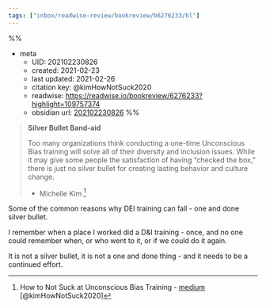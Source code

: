 ```yaml
---
tags: ["inbox/readwise-review/bookreview/b6276233/hl"]
---
```

%%
- meta
	- UID: 202102230826
	- created: 2021-02-23
	- last updated: 2021-02-26
	- citation key: @kimHowNotSuck2020
	- readwise: https://readwise.io/bookreview/6276233?highlight=109757374
	- obsidian url:  [202102230826](obsidian://open?vault=readwise-review-inbox&file=inbox%2Fzets%2F202102230826%20RW-R%20Some%20of%20the%20common%20reasons%20why%20DEI%20training%20can%20fall%20-%20one%20and%20done%20silver%20bullet)
%%

> **Silver Bullet Band-aid**
>
>Too many organizations think conducting a one-time Unconscious Bias training will solve all of their diversity and inclusion issues.
>While it may give some people the satisfaction of having “checked the box,” there is just no silver bullet for creating lasting behavior and culture change.
> - Michelle Kim [^1]

Some of the common reasons why DEI training can fall - one and done silver bullet. 

I remember when a place I worked did a D&I training - once, and no one could remember when, or who went to it, or if we could do it again. 

It is not a silver bullet, it is not a one and done thing - and it needs to be a continued effort.

[^1]: How to Not Suck at Unconscious Bias Training - [medium](https://medium.com/awaken-blog/how-to-not-suck-at-unconscious-bias-training-f4467b3acdf3) [@kimHowNotSuck2020]